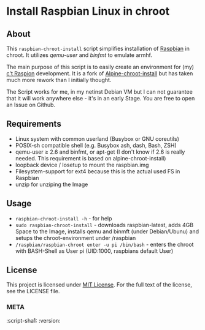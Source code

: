 # Install Raspbian Linux in chroot 
## About

This `raspbian-chroot-install` script simplifies installation of [Raspbian](https://www.raspbian.org/) in chroot.
It utilizes _qemu-user_ and _binfmt_ to emulate armhf.

The main purpose of this script is to easily create an environment for (my) [c't Raspion](https://github.com/ct-Open-Source/ctraspion) development.
It is a fork of [Alpine-chroot-install](https://github.com/alpinelinux/alpine-chroot-install) but has taken much more rework than I initially thought.

The Script works for me, in my netinst Debian VM but I can not guarantee that it will work anywhere else - it's in an early Stage. You are free to open an Issue on Github.


## Requirements

* Linux system with common userland (Busybox or GNU coreutils) 
* POSIX-sh compatible shell (e.g. Busybox ash, dash, Bash, ZSH)
* qemu-user ≥ 2.6 and binfmt, or apt-get (I don't know if 2.6 is really needed. This requirement is based on alpine-chroot-install)
* loopback device / losetup to mount the raspbian.img
* Filesystem-support for ext4 because this is the actual used FS in Raspbian
* unzip for unziping the Image

## Usage
* `raspbian-chroot-install -h` - for help
* `sudo raspbian-chroot-install` - downloads raspbian-latest, adds 4GB Space to the Image, installs qemu and binmft (under Debian/Ubunu) and setups the chroot-environment under /raspbian
*	`/raspbian/raspbian-chroot enter -u pi /bin/bash` - enters the chroot with BASH-Shell as User pi (UID:1000, raspbians default User)


## License

This project is licensed under [MIT License](http://opensource.org/licenses/MIT/).
For the full text of the license, see the LICENSE file.

### META
:script-sha1: 
:version: 
